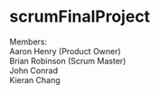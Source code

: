 # scrumFinalProject

Members:<br>
    Aaron Henry (Product Owner)<br>
    Brian Robinson (Scrum Master)<br>
    John Conrad<br>
    Kieran Chang<br>
